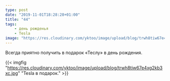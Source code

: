```yaml
---
type: post
date: "2019-11-01T18:28:28+01:00"
title: "44"
tags:
    - день рожденья
    - Tesla
image: "https://res.cloudinary.com/yktoo/image/upload/blog/trwh8tiw67e4xg2kb3xc.jpg"
---
```


Всегда приятно получить в подарок «Теслу» в день рождения.

<!--more-->

{{< imgfig "https://res.cloudinary.com/yktoo/image/upload/blog/trwh8tiw67e4xg2kb3xc.jpg" "Tesla в подарок." >}}